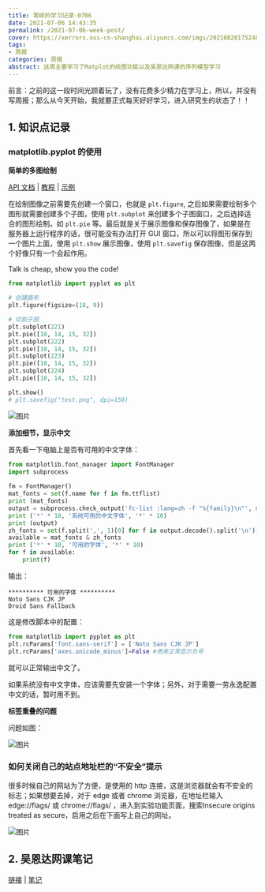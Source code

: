 ```yaml
---
title: 零碎的学习记录-0706
date: 2021-07-06 14:43:35
permalink: /2021-07-06-week-post/
cover: https://xerrors.oss-cn-shanghai.aliyuncs.com/imgs/20210820175248-imagepng
tags: 
- 周报
categories: 周报
abstract: 这周主要学习了Matplot的绘图功能以及吴恩达网课的序列模型学习
---
```

前言：之前的这一段时间光顾着玩了，没有花费多少精力在学习上，所以，并没有写周报；那么从今天开始，我就要正式每天好好学习，进入研究生的状态了！！

## 1. 知识点记录

### matplotlib.pyplot 的使用

**简单的多图绘制**

[API 文档](https://matplotlib.org/stable/api/pyplot_summary.html) | [教程](https://matplotlib.org/stable/tutorials/introductory/pyplot.html) | [示例](https://matplotlib.org/stable/api/_as_gen/matplotlib.pyplot.html#module-matplotlib.pyplot)

在绘制图像之前需要先创建一个窗口，也就是 `plt.figure`, 之后如果需要绘制多个图形就需要创建多个子图，使用 `plt.subplot` 来创建多个子图窗口，之后选择适合的图形绘制。如 `plt.pie` 等。最后就是关于展示图像和保存图像了，如果是在服务器上运行程序的话，很可能没有办法打开 GUI 窗口，所以可以将图形保存到一个图片上面，使用 `plt.show` 展示图像，使用 `plt.savefig` 保存图像，但是这两个好像只有一个会起作用。

Talk is cheap, show you the code!

```python
from matplotlib import pyplot as plt

# 创建画布
plt.figure(figsize=(18, 9))

# 切割子图
plt.subplot(221)
plt.pie([10, 14, 15, 32])
plt.subplot(222)
plt.pie([10, 14, 15, 32])
plt.subplot(223)
plt.pie([10, 14, 15, 32])
plt.subplot(224)
plt.pie([10, 14, 15, 32])

plt.show()
# plt.savefig("test.png", dpi=150)

```

![图片](https://xerrors.oss-cn-shanghai.aliyuncs.com/imgs/20210706201517-image.png)

**添加细节，显示中文**

首先看一下电脑上是否有可用的中文字体：

```python
from matplotlib.font_manager import FontManager
import subprocess
 
fm = FontManager()
mat_fonts = set(f.name for f in fm.ttflist)
print (mat_fonts)
output = subprocess.check_output('fc-list :lang=zh -f "%{family}\n"', shell=True)
print ('*' * 10, '系统可用的中文字体', '*' * 10)
print (output)
zh_fonts = set(f.split(',', 1)[0] for f in output.decode().split('\n'))
available = mat_fonts & zh_fonts
print ('*' * 10, '可用的字体', '*' * 10)
for f in available:
    print(f)
```

输出：

```plain
********** 可用的字体 **********
Noto Sans CJK JP
Droid Sans Fallback
```

这是修改脚本中的配置：

```python
from matplotlib import pyplot as plt
plt.rcParams['font.sans-serif'] = ['Noto Sans CJK JP']
plt.rcParams['axes.unicode_minus']=False #用来正常显示负号
```

就可以正常输出中文了。

如果系统没有中文字体，应该需要先安装一个字体；另外，对于需要一劳永逸配置中文的话，暂时用不到。

**标签重叠的问题**

问题如图：

![图片](https://xerrors.oss-cn-shanghai.aliyuncs.com/imgs/20210706205113-image.png)

### 如何关闭自己的站点地址栏的“不安全”提示

很多时候自己的网站为了方便，是使用的 http 连接，这是浏览器就会有不安全的标志；如果想要去掉，对于 edge 或者 chrome 浏览器，在地址栏输入 edge://flags/ 或 chrome://flags/ ，进入到实验功能页面，搜索Insecure origins treated as secure，启用之后在下面写上自己的网址。

![图片](https://xerrors.oss-cn-shanghai.aliyuncs.com/imgs/20210817103409-imagepng)

## 2. 吴恩达网课笔记

[链接](https://www.coursera.org/learn/nlp-sequence-models/lecture/0h7gT/why-sequence-models) | [笔记](https://shimo.im/mindmaps/Q9dkGpwXKWyY6xYt)
